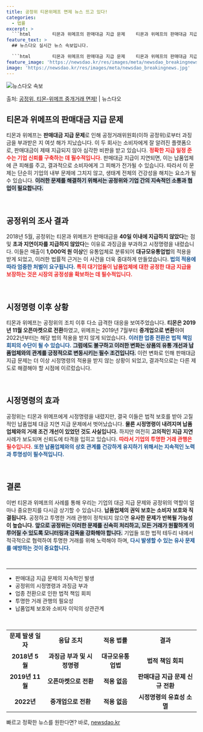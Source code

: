 ```yaml
---
title: 공정위 티몬위메프 면제 뉴스 뜨고 있다!
categories:
  - 법률
excerpt: >
  ```html        티몬과 위메프의 판매대금 지급 문제    티몬과 위메프의 판매대금 지급 문제  티…
feature_text: >
  ## 뉴스다오 실시간 뉴스 속보입니다.

  ```html        티몬과 위메프의 판매대금 지급 문제    티몬과 위메프의 판매대금 지급 문제  티…
feature_image: 'https://newsdao.kr/res/images/meta/newsdao_breakingnews.jpg'
image: 'https://newsdao.kr/res/images/meta/newsdao_breakingnews.jpg'
---
```


![뉴스다오 속보](https://newsdao.kr/res/images/meta/newsdao_breakingnews.jpg)

<p>출처: <a href="https://newsdao.kr/5193" rel="dofollow">공정위, 티몬-위메프 중개거래 면제!</a> | 뉴스다오</p>

<h2 data-ke-size="size26">티몬과 위메프의 판매대금 지급 문제</h2>
<p data-ke-size="size16">티몬과 위메프는 <b>판매대금 지급 문제</b>로 인해 공정거래위원회(이하 공정위)로부터 과징금을 부과받은 지 여섯 해가 지났습니다. 이 두 회사는 소비자에게 잘 알려진 플랫폼으로, 판매대금이 제때 지급되지 않아 심각한 비판을 받고 있습니다. <b><span style="color: #ee2323;">정확한 지급 일정 준수는 기업 신뢰를 구축하는 데 필수적입니다.</span></b> 판매대금 지급이 지연되면, 이는 납품업체에 큰 피해를 주고, 결과적으로 소비자에게 그 피해가 전가될 수 있습니다. 따라서 이 문제는 단순히 기업의 내부 문제에 그치지 않고, 생태계 전체의 건강성을 해치는 요소가 될 수 있습니다. <b><span style="background-color: #21538527;">이러한 문제를 해결하기 위해서는 공정위와 기업 간의 지속적인 소통과 협업이 필요합니다.</span></b> </p>

<p data-ke-size="size16">&nbsp;</p>
<h2 data-ke-size="size26">공정위의 조사 결과</h2>
<p data-ke-size="size16">2018년 5월, 공정위는 티몬과 위메프가 판매대금을 <b>40일 이내에 지급하지 않았다</b>는 점 및 <b>초과 지연이자를 지급하지 않았다</b>는 이유로 과징금을 부과하고 시정명령을 내렸습니다. 이들은 매출이 <b>1,000억 원 이상</b>인 유통업체로 분류되어 <b>대규모유통업법</b>의 적용을 받게 되었고, 이러한 법률적 근거는 이 사건을 더욱 중대하게 만들었습니다. <b><span style="color: #1a5490;">법의 적용에 따라 엄중한 처벌이 요구됩니다.</span></b> <b><span style="color: #ee2323;">특히 대기업들이 납품업체에 대한 공정한 대금 지급을 보장하는 것은 시장의 공정성을 확보하는 데 필수적입니다.</span></b> </p>

<p data-ke-size="size16">&nbsp;</p>
<h2 data-ke-size="size26">시정명령 이후 상황</h2>
<p data-ke-size="size16">티몬과 위메프는 공정위의 조치 이후 다소 급격한 대응을 보여주었습니다. <b>티몬은 2019년 11월 오픈마켓으로 전환</b>하였고, 위메프는 2019년 7월부터 <b>중개업으로 변환</b>하여 2022년부터는 해당 법의 적용을 받지 않게 되었습니다. <b><span style="color: #1a5490;">이러한 업종 전환은 법적 책임 회피의 수단이 될 수 있습니다.</span></b> <b><span style="background-color: #21538527;">그럼에도 불구하고 이러한 변화는 상품의 유통 개선과 납품업체와의 관계를 긍정적으로 변동시키는 필수 조건입니다.</span></b> 이런 변화로 인해 판매대금 지급 문제는 더 이상 시정명령의 적용을 받지 않는 상황이 되었고, 결과적으로는 다른 제도로 해결해야 할 시점에 이르렀습니다. </p>

<p data-ke-size="size16">&nbsp;</p>
<h2 data-ke-size="size26">시정명령의 효과</h2>
<p data-ke-size="size16">공정위는 티몬과 위메프에게 시정명령을 내렸지만, 결국 이들은 법적 보호를 받아 고질적인 납품업체 대금 지연 지급 문제에서 벗어났습니다. <b>물론 시정명령이 내려지며 납품업체와의 거래 조건 개선이 있었던 것도 사실입니다.</b> 하지만 여전히 <b>고의적인 지급 지연</b> 사례가 보도되며 신뢰도에 타격을 입히고 있습니다. <b><span style="color: #ee2323;">따라서 기업의 투명한 거래 관행은 필수입니다.</span></b> <b><span style="color: #1a5490;">또한 납품업체와의 상호 관계를 건강하게 유지하기 위해서는 지속적인 노력과 투명성이 필수적입니다.</span></b> </p>

<p data-ke-size="size16">&nbsp;</p>
<h2 data-ke-size="size26">결론</h2>
<p data-ke-size="size16">이번 티몬과 위메프의 사례를 통해 우리는 기업의 대금 지급 문제와 공정위의 역할이 얼마나 중요한지를 다시금 상기할 수 있습니다. <b>납품업체의 권익 보호는 소비자 보호와 직결됩니다.</b> 공정하고 투명한 거래 관행이 정착되지 않으면 <b>유사한 문제가 반복될 가능성이 높습니다.</b> <b><span style="background-color: #21538527;">앞으로 공정위는 이러한 문제를 신속히 처리하고, 모든 거래가 원활하게 이루어질 수 있도록 모니터링과 감독을 강화해야 합니다.</span></b> 기업들 또한 법적 테두리 내에서 적극적으로 협력하여 투명한 거래를 위해 노력해야 하며, <b><span style="color: #1a5490;">다시 발생할 수 있는 유사 문제를 예방하는 것이 중요합니다.</span></b>  </p>

<p data-ke-size="size16">&nbsp;</p>
<hr />
<ul>
<li>판매대금 지급 문제의 지속적인 발생</li>
<li>공정위의 시정명령과 과징금 부과</li>
<li>업종 전환으로 인한 법적 책임 회피</li>
<li>투명한 거래 관행의 필요성</li>
<li>납품업체 보호와 소비자 이익의 상관관계</li>
</ul>
<p data-ke-size="size16">&nbsp;</p>
<table style="width: 100%; border-collapse: collapse;">
<tbody>
<tr>
<td style="text-align: center; height: 17px;"><b>문제 발생 일자</b></td>
<td style="text-align: center; height: 17px;"><b>응답 조치</b></td>
<td style="text-align: center; height: 17px;"><b>적용 법률</b></td>
<td style="text-align: center; height: 17px;"><b>결과</b></td>
</tr>
<tr>
<td style="text-align: center; height: 17px;"><b>2018년 5월</b></td>
<td style="text-align: center; height: 17px;"><b>과징금 부과 및 시정명령</b></td>
<td style="text-align: center; height: 17px;"><b>대규모유통업법</b></td>
<td style="text-align: center; height: 17px;"><b>법적 책임 회피</b></td>
</tr>
<tr>
<td style="text-align: center; height: 17px;"><b>2019년 11월</b></td>
<td style="text-align: center; height: 17px;"><b>오픈마켓으로 전환</b></td>
<td style="text-align: center; height: 17px;"><b>적용 없음</b></td>
<td style="text-align: center; height: 17px;"><b>판매대금 지급 문제 신규 전환</b></td>
</tr>
<tr>
<td style="text-align: center; height: 17px;"><b>2022년</b></td>
<td style="text-align: center; height: 17px;"><b>중개업으로 전환</b></td>
<td style="text-align: center; height: 17px;"><b>적용 없음</b></td>
<td style="text-align: center; height: 17px;"><b>시정명령의 유효성 소멸</b></td>
</tr>
</tbody>
</table> 

빠르고 정확한 뉴스를 원한다면? 바로, <a href="https://newsdao.kr" rel="dofollow">newsdao.kr</a>


